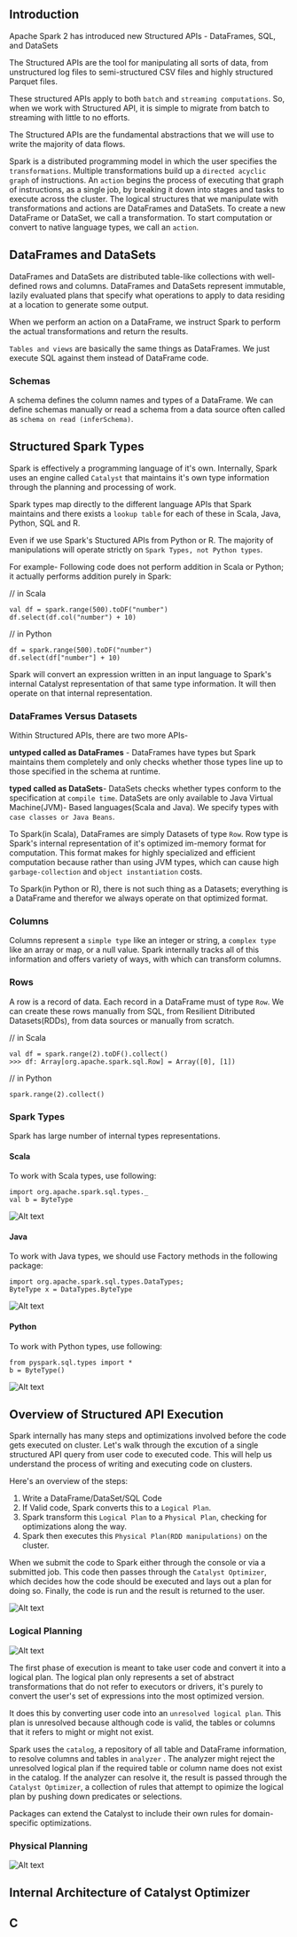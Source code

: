 ## Introduction
Apache Spark 2 has introduced new Structured APIs - DataFrames, SQL, and DataSets

The Structured APIs are the tool for manipulating all sorts of data, from unstructured log files to semi-structured CSV files and highly structured Parquet files.

These structured APIs apply to both `batch` and `streaming computations`. So, when we work with Structured API, it is simple to migrate from batch to streaming with little to no efforts.

The Structured APIs are the fundamental abstractions that we will use to write the majority of data flows.

Spark is a distributed programming model in which the user specifies the `transformations`. Multiple transformations build up a `directed acyclic graph` of instructions. An `action` begins the process of executing that graph of instructions, as a single job, by breaking it down into stages and tasks to execute across the cluster. The logical structures that we manipulate with transformations and actions are DataFrames and DataSets. To create a new DataFrame or DataSet, we call a transformation. To start computation or convert to native language types, we call an `action`.

## DataFrames and DataSets
DataFrames and DataSets are distributed table-like collections with well-defined rows and columns. DataFrames and DataSets represent immutable, lazily evaluated plans that specify what operations to apply to data residing at a location to generate some output.

When we perform an action on a DataFrame, we instruct Spark to perform the actual transformations and return the results.

`Tables and views` are basically the same things as DataFrames. We just execute SQL against them instead of DataFrame code.

### Schemas  
A schema defines the column names and types of a DataFrame. We can define schemas manually or read a schema from a data source often called as `schema on read (inferSchema)`.

## Structured Spark Types  
Spark is effectively a programming language of it's own. Internally, Spark uses an engine called `Catalyst` that maintains it's own type information through the planning and processing of work.

Spark types map directly to the different language APIs that Spark maintains and there exists a `lookup table` for each of these in Scala, Java, Python, SQL and R.

Even if we use Spark's Stuctured APIs from Python or R. The majority of manipulations will operate strictly on `Spark Types, not Python types`.

For example- Following code does not perform addition in Scala or Python; it actually  performs addition  purely in Spark:

// in Scala
```
val df = spark.range(500).toDF("number")
df.select(df.col("number") + 10)
```

// in Python
```
df = spark.range(500).toDF("number")
df.select(df["number"] + 10)
```

Spark will convert an expression written in an input language to Spark's internal Catalyst representation of that same type information. It will then operate on that internal representation.

### DataFrames Versus Datasets
Within Structured APIs, there are two more APIs-   

**untyped called as DataFrames** - DataFrames have types but Spark maintains them completely and only checks whether those types line up to those specified in the schema at runtime.

**typed called as DataSets**- DataSets checks whether types conform to the specification at `compile time`. DataSets are only available to Java Virtual Machine(JVM)- Based languages(Scala and Java). We specify types with `case classes or Java Beans`.

To Spark(in Scala), DataFrames are simply Datasets of type `Row`. Row type is Spark's internal representation of it's optimized im-memory format for computation. This format makes for highly specialized and efficient computation because rather than using JVM types, which can cause high `garbage-collection` and `object instantiation` costs.

To Spark(in Python or R), there is not such thing as a Datasets; everything is a DataFrame and therefor we always operate on that optimized format.

### Columns
Columns represent a `simple type` like an integer or string, a `complex type` like an array or map, or a null value. Spark internally tracks all of this information and offers variety of ways, with which can transform columns.

### Rows
A row is a record of data. Each record in a DataFrame must of type `Row`. We can create these rows manually from SQL, from Resilient Ditributed Datasets(RDDs), from data sources or manually from scratch.

// in Scala
```
val df = spark.range(2).toDF().collect()
>>> df: Array[org.apache.spark.sql.Row] = Array([0], [1])
```

// in Python
```
spark.range(2).collect()
```

### Spark Types
Spark has large number of internal types representations.

#### Scala
To work with Scala types, use following:

```
import org.apache.spark.sql.types._
val b = ByteType
```

![Alt text](https://github.com/vaibhavpatilai/Diagrams/blob/master/spark/scala_types.PNG?raw=true "Scala Language Types")

#### Java
To work with Java types, we should use Factory methods in the following package:

```
import org.apache.spark.sql.types.DataTypes;
ByteType x = DataTypes.ByteType
```

![Alt text](https://github.com/vaibhavpatilai/Diagrams/blob/master/spark/java_types.PNG?raw=true "Java Language Types")

#### Python
To work with Python types, use following:

```
from pyspark.sql.types import *
b = ByteType()
```

![Alt text](https://github.com/vaibhavpatilai/Diagrams/blob/master/spark/python_types.PNG?raw=true "Python Language Types")




## Overview of Structured API Execution  
Spark internally has many steps and optimizations involved before the code gets executed on cluster. Let's walk through the excution of a single structured API query from user code to executed code. This will help us understand the process of writing and executing code on clusters.

Here's an overview of the steps:

1. Write a DataFrame/DataSet/SQL Code  
2. If Valid code, Spark converts this to a `Logical Plan`.  
3. Spark transform this `Logical Plan` to a `Physical Plan`, checking for optimizations along the way.  
4. Spark then executes this `Physical Plan(RDD manipulations)` on the cluster.  

When we submit the code to Spark either through the console or via a submitted job. This code then passes through the `Catalyst Optimizer`, which decides how the code should be executed and lays out a plan for doing so. Finally, the code is run and the result is returned to the user.

![Alt text](https://github.com/vaibhavpatilai/Diagrams/blob/master/spark/Catalyst_Optimizer.PNG?raw=true "Catalyst Optimizer")


### Logical Planning

![Alt text](https://github.com/vaibhavpatilai/Diagrams/blob/master/spark/structured_api_logical_planning_process.PNG?raw=true "The  Structured API Logical Planning Process")

The first phase of execution is meant to take user code and convert it into a logical plan. The logical plan only represents a set of abstract transformations that do not refer to executors or drivers, it's purely to convert the user's set of expressions into the most optimized version.

It does this by converting user code into an `unresolved logical plan`. This plan is unresolved because although code is valid, the tables or columns that it refers to might or might not exist.

Spark uses the `catalog`, a repository of all table and DataFrame information, to resolve columns and tables in `analyzer` . The analyzer might reject the unresolved logical plan if the required table or column name does not exist in the catalog. If the analyzer can resolve it, the result is passed through the `Catalyst Optimizer`, a collection of rules that attempt to opimize the logical plan by pushing down predicates or selections.

Packages can extend the Catalyst to include their own rules for domain-specific optimizations.

### Physical Planning

![Alt text](https://github.com/vaibhavpatilai/Diagrams/blob/master/spark/structured_api_physical_planning_process.PNG?raw=true "The  Physical Planning Process")






## Internal Architecture of Catalyst Optimizer


## C
